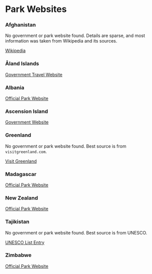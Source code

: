 # Park Websites

### Afghanistan

No government or park website found. Details are sparse, and most information
was taken from Wikipedia and its sources.

[Wikipedia](https://en.wikipedia.org/wiki/List_of_protected_areas_of_Afghanistan)

### Åland Islands

[Government Travel Website](https://visitaland.com/en/)

### Albania

[Official Park Website](https://albania.al/destinations/national-parks/)

### Ascension Island

[Government Website](https://www.ascension.gov.ac)

### Greenland

No government or park website found. Best source is from `visitgreenland.com`.

[Visit Greenland](https://visitgreenland.com/about-greenland/national-park-2/)

### Madagascar

[Official Park Website](http://www.parcs-madagascar.com)

### New Zealand

[Official Park Website](https://www.doc.govt.nz/parks-and-recreation/places-to-go/national-parks/)

### Tajikistan

No government or park website found. Best source is from UNESCO.

[UNESCO List Entry](https://whc.unesco.org/en/list/1252/)

### Zimbabwe

[Official Park Website](https://www.zimparks.org.zw)
